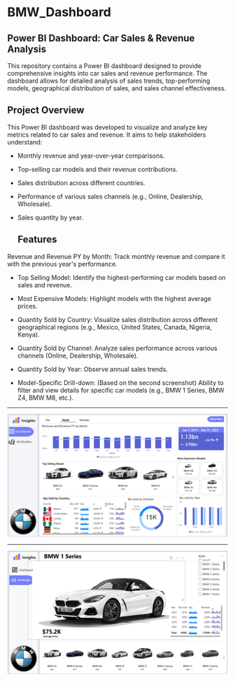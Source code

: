 # BMW_Dashboard

## Power BI Dashboard: Car Sales & Revenue Analysis
This repository contains a Power BI dashboard designed to provide comprehensive insights into car sales and revenue performance. The dashboard allows for detailed analysis of sales trends, top-performing models, geographical distribution of sales, and sales channel effectiveness.

## Project Overview
This Power BI dashboard was developed to visualize and analyze key metrics related to car sales and revenue. It aims to help stakeholders understand:

- Monthly revenue and year-over-year comparisons.

- Top-selling car models and their revenue contributions.

- Sales distribution across different countries.

- Performance of various sales channels (e.g., Online, Dealership, Wholesale).

- Sales quantity by year.

  ## Features
Revenue and Revenue PY by Month: Track monthly revenue and compare it with the previous year's performance.

- Top Selling Model: Identify the highest-performing car models based on sales and revenue.

- Most Expensive Models: Highlight models with the highest average prices.

- Quantity Sold by Country: Visualize sales distribution across different geographical regions (e.g., Mexico, United States, Canada, Nigeria, Kenya).

- Quantity Sold by Channel: Analyze sales performance across various channels (Online, Dealership, Wholesale).

- Quantity Sold by Year: Observe annual sales trends.

- Model-Specific Drill-down: (Based on the second screenshot) Ability to filter and view details for specific car models (e.g., BMW 1 Series, BMW Z4, BMW M8, etc.).
***
![alt image](https://github.com/ms-vishwas/BMW_Dashboard/blob/main/Dashboard_Page_1.png)
***
![alt image](https://github.com/ms-vishwas/BMW_Dashboard/blob/main/Dashboard_Page_2.png)

